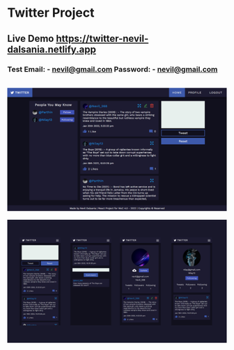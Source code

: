 # Twitter Project

## Live Demo https://twitter-nevil-dalsania.netlify.app

### Test Email: - nevil@gmail.com Password: - nevil@gmail.com
&nbsp;
<img src="./Readme-Images/1.png" />
&nbsp;
<img src="./Readme-Images/2.png" />